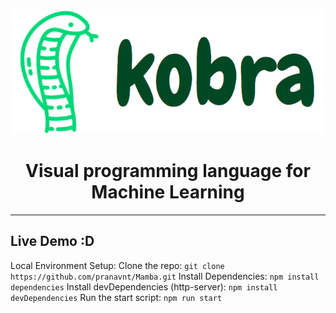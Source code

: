 <p align="center">
  <img width="3.0813253012*2.5" height="200" src="src/assets/readme_logo.png">
  <h1 align="center">Visual programming language for Machine Learning</h1>
</p>
<hr>
<h2>Live Demo :D</h2>

Local Environment Setup:
Clone the repo:
`git clone https://github.com/pranavnt/Mamba.git`
Install Dependencies:
`npm install dependencies`
Install devDependencies (http-server):
`npm install devDependencies`
Run the start script:
`npm run start`
